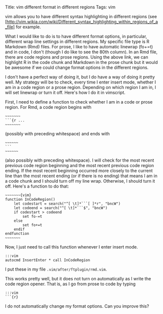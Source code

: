 Title: vim different format in different regions
Tags: vim

vim allows you to have different syntax highlighting in different regions (see
[http://vim.wikia.com/wiki/Different_syntax_highlighting_within_regions_of_a_file]
for example.

What I would like to do is to have different format options, in particular,
different wrap line settings in different regions.  My specific file type is R
Markdown (Rmd) files.  For prose, I like to have automatic linewrap (fo+=t)
and in code, I don't (though I do like to see the 80th column).  In an Rmd
file, there are code regions and prose regions.  Using the above link, we can
highlight R in the code chunk and Markdown in the prose chunk but it would be
awesome if we could change format options in the different regions.

I don't have a perfect way of doing it, but I do have a way of doing it pretty
well.  My strategy will be to check, every time I enter insert mode, whether I
am in a code region or a prose region.  Depending on which region I am in, I
will set linewrap or turn it off.  Here's how I do it in vimscript.

First, I need to define a function to check whether I am in a code or prose
region.  For Rmd, a code region begins with 

    ~~~~~~~
    ```{r ...
    ~~~~~~~

(possibly with preceding whitespace) and ends with


    ~~~~~~
    ```
    ~~~~~~

(also possibly with preceding whitespace).  I will check for the most recent
previous code region beginning and the most recent previous code region ending.
If the most recent beginning occurred more closely to the current line than the
most recent ending (or if there is no ending) that means I am in a code chunk
and I should turn off my line wrap.  Otherwise, I should turn it off.  Here's a
function to do that:

    ~~~~~~~{vim}
    function InCodeRegion()
        let codestart = search("^[ \t]*```[ ]*r", "bncW")
        let codeend = search("^[ \t]*```$", "bncW")
        if codestart > codeend
            set fo-=t
        else
            set fo+=t
        endif
    endfunction
    ~~~~~~~

Now, I just need to call this function whenever I enter insert mode.

    :::vim
    autocmd InsertEnter * call InCodeRegion

I put these in my file `.vim/after/ftplugin/rmd.vim`.

This works pretty well, but it does not turn on automatically as I write the
code region opener.  That is, as I go from prose to code by typing

    :::vim
    ```{r}

I do not automatically change my format options.  Can you improve this?

